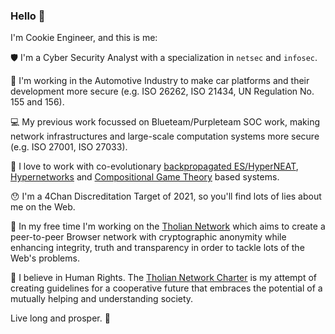 ### Hello 👋

I'm Cookie Engineer, and this is me:

:shield: I'm a Cyber Security Analyst with a specialization in `netsec` and `infosec`.

:car: I'm working in the Automotive Industry to make car platforms and their development more secure
(e.g. ISO 26262, ISO 21434, UN Regulation No. 155 and 156).

:computer: My previous work focussed on Blueteam/Purpleteam SOC work, making network infrastructures
and large-scale computation systems more secure (e.g. ISO 27001, ISO 27033).

:robot: I love to work with co-evolutionary [backpropagated ES/HyperNEAT](https://stars.library.ucf.edu/facultybib2000/2178/),
[Hypernetworks](https://arxiv.org/abs/1609.09106) and [Compositional Game Theory](https://arxiv.org/abs/1603.04641)
based systems.

:hushed: I'm a 4Chan Discreditation Target of 2021, so you'll find lots of lies about me on the Web.

:rocket: In my free time I'm working on the [Tholian Network](https://github.com/tholian-network)
which aims to create a peer-to-peer Browser network with cryptographic anonymity while enhancing
integrity, truth and transparency in order to tackle lots of the Web's problems.

:rainbow: I believe in Human Rights. The [Tholian Network Charter](https://tholian.network/charter.html)
is my attempt of creating guidelines for a cooperative future that embraces the potential of a
mutually helping and understanding society.

Live long and prosper. :vulcan_salute:

